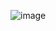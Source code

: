 ![image](https://github.com/dudustein23/Micros_II/assets/111469427/5acb8b6f-dfb5-4e3c-bf51-5af52e91fde5)
